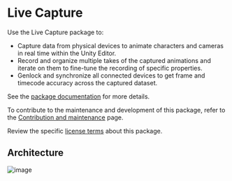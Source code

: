 # Live Capture

Use the Live Capture package to:
* Capture data from physical devices to animate characters and cameras in real time within the Unity Editor.
* Record and organize multiple takes of the captured animations and iterate on them to fine-tune the recording of specific properties.
* Genlock and synchronize all connected devices to get frame and timecode accuracy across the captured dataset.

See the [package documentation](https://docs.unity3d.com/Packages/com.unity.live-capture@4.0/manual/index.html) for more details.

To contribute to the maintenance and development of this package, refer to the [Contribution and maintenance](../../CONTRIBUTING.md) page.

Review the specific [license terms](LICENSE.md) about this package.

## Architecture

![image](https://user-images.githubusercontent.com/6132575/236289177-ff7d87aa-e3e5-4f8e-ab6d-2a7488078319.png)
